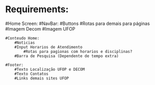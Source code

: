 # Requirements:

#Home Screen:
    #NavBar:
        #Buttons
            #Rotas para demais para páginas
        #Imagem Decom
        #Imagem UFOP

    #Conteudo Home:
        #Noticias
        #Input Horarios de Atendimento
            #Rotas para pagionas com horarios e disciplinas?
        #Barra de Pesquisa (Dependente de tempo extra)

    #Footer:
        #Texto Localização UFOP e DECOM
        #Texto Contatos
        #Links demais sites UFOP
